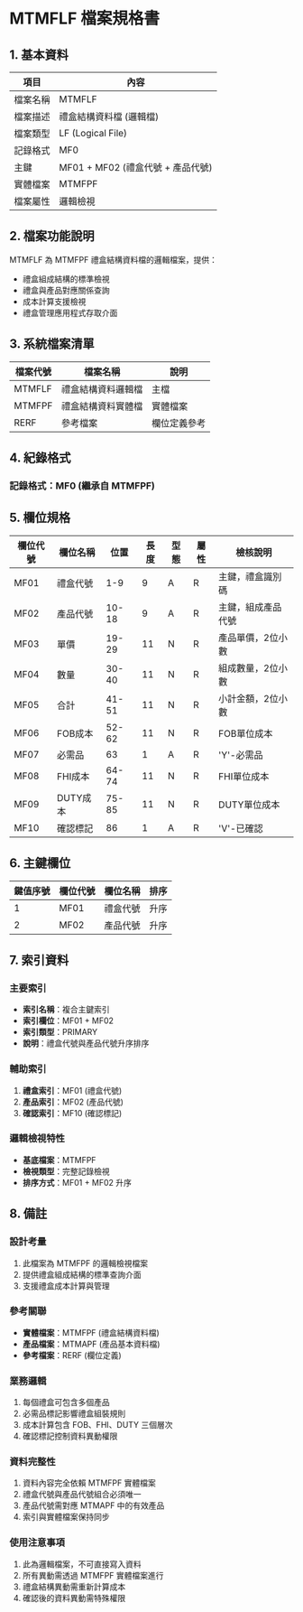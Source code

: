 # MTMFLF 檔案規格書

## 1. 基本資料

| 項目 | 內容 |
|------|------|
| 檔案名稱 | MTMFLF |
| 檔案描述 | 禮盒結構資料檔 (邏輯檔) |
| 檔案類型 | LF (Logical File) |
| 記錄格式 | MF0 |
| 主鍵 | MF01 + MF02 (禮盒代號 + 產品代號) |
| 實體檔案 | MTMFPF |
| 檔案屬性 | 邏輯檢視 |

## 2. 檔案功能說明

MTMFLF 為 MTMFPF 禮盒結構資料檔的邏輯檔案，提供：
- 禮盒組成結構的標準檢視
- 禮盒與產品對應關係查詢
- 成本計算支援檢視
- 禮盒管理應用程式存取介面

## 3. 系統檔案清單

| 檔案代號 | 檔案名稱 | 說明 |
|----------|----------|------|
| MTMFLF | 禮盒結構資料邏輯檔 | 主檔 |
| MTMFPF | 禮盒結構資料實體檔 | 實體檔案 |
| RERF | 參考檔案 | 欄位定義參考 |

## 4. 紀錄格式

### 記錄格式：MF0 (繼承自 MTMFPF)

## 5. 欄位規格

| 欄位代號 | 欄位名稱 | 位置 | 長度 | 型態 | 屬性 | 檢核說明 |
|----------|----------|------|------|------|------|----------|
| MF01 | 禮盒代號 | 1-9 | 9 | A | R | 主鍵，禮盒識別碼 |
| MF02 | 產品代號 | 10-18 | 9 | A | R | 主鍵，組成產品代號 |
| MF03 | 單價 | 19-29 | 11 | N | R | 產品單價，2位小數 |
| MF04 | 數量 | 30-40 | 11 | N | R | 組成數量，2位小數 |
| MF05 | 合計 | 41-51 | 11 | N | R | 小計金額，2位小數 |
| MF06 | FOB成本 | 52-62 | 11 | N | R | FOB單位成本 |
| MF07 | 必需品 | 63 | 1 | A | R | 'Y'-必需品 |
| MF08 | FHI成本 | 64-74 | 11 | N | R | FHI單位成本 |
| MF09 | DUTY成本 | 75-85 | 11 | N | R | DUTY單位成本 |
| MF10 | 確認標記 | 86 | 1 | A | R | 'V'-已確認 |

## 6. 主鍵欄位

| 鍵值序號 | 欄位代號 | 欄位名稱 | 排序 |
|----------|----------|----------|------|
| 1 | MF01 | 禮盒代號 | 升序 |
| 2 | MF02 | 產品代號 | 升序 |

## 7. 索引資料

### 主要索引
- **索引名稱**：複合主鍵索引
- **索引欄位**：MF01 + MF02
- **索引類型**：PRIMARY
- **說明**：禮盒代號與產品代號升序排序

### 輔助索引
1. **禮盒索引**：MF01 (禮盒代號)
2. **產品索引**：MF02 (產品代號)
3. **確認索引**：MF10 (確認標記)

### 邏輯檢視特性
- **基底檔案**：MTMFPF
- **檢視類型**：完整記錄檢視
- **排序方式**：MF01 + MF02 升序

## 8. 備註

### 設計考量
1. 此檔案為 MTMFPF 的邏輯檢視檔案
2. 提供禮盒組成結構的標準查詢介面
3. 支援禮盒成本計算與管理

### 參考關聯
- **實體檔案**：MTMFPF (禮盒結構資料檔)
- **產品檔案**：MTMAPF (產品基本資料檔)
- **參考檔案**：RERF (欄位定義)

### 業務邏輯
1. 每個禮盒可包含多個產品
2. 必需品標記影響禮盒組裝規則
3. 成本計算包含 FOB、FHI、DUTY 三個層次
4. 確認標記控制資料異動權限

### 資料完整性
1. 資料內容完全依賴 MTMFPF 實體檔案
2. 禮盒代號與產品代號組合必須唯一
3. 產品代號需對應 MTMAPF 中的有效產品
4. 索引與實體檔案保持同步

### 使用注意事項
1. 此為邏輯檔案，不可直接寫入資料
2. 所有異動需透過 MTMFPF 實體檔案進行
3. 禮盒結構異動需重新計算成本
4. 確認後的資料異動需特殊權限 